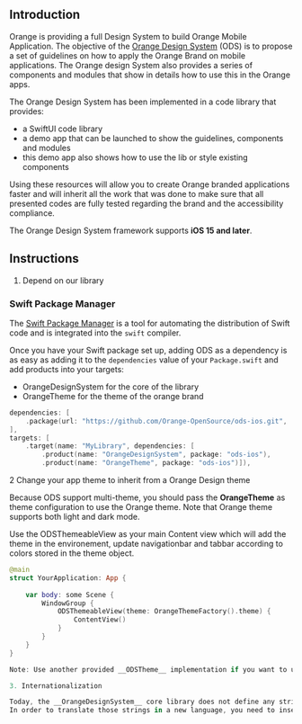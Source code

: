 ## Introduction

Orange is providing a full Design System to build Orange Mobile Application. The objective of the [Orange Design System](https://system.design.orange.com/0c1af118d/p/95b685-ios/) (ODS) is to propose a set of guidelines on how to apply the Orange Brand on mobile applications. The Orange design System also provides a series of components and modules that show in details how to use this in the Orange apps.

The Orange Design System has been implemented in a code library that provides:
- a SwiftUI code library
- a demo app that can be launched to show the guidelines, components and modules
- this demo app also shows how to use the lib or style existing components

Using these resources will allow you to create Orange branded applications faster and will inherit all the work that was done to make sure that all presented codes are fully tested regarding the brand and the accessibility compliance.

The Orange Design System framework supports **iOS 15 and later**.

## Instructions

1. Depend on our library

### Swift Package Manager

The [Swift Package Manager](https://swift.org/package-manager/) is a tool for automating the distribution of Swift code and is integrated into the `swift` compiler. 

Once you have your Swift package set up, adding ODS as a dependency is as easy as adding it to the `dependencies` value of your `Package.swift` and add products into your targets:
- OrangeDesignSystem for the core of the library
- OrangeTheme for the theme of the orange brand 

```swift
dependencies: [
    .package(url: "https://github.com/Orange-OpenSource/ods-ios.git", .upToNextMajor(from: "1.1.0"))
],
targets: [
    .target(name: "MyLibrary", dependencies: [
        .product(name: "OrangeDesignSystem", package: "ods-ios"),
        .product(name: "OrangeTheme", package: "ods-ios")]),
``` 

2 Change your app theme to inherit from a Orange Design theme

Because ODS support multi-theme, you should pass the __OrangeTheme__ as theme configuration to use the Orange theme.
Note that Orange theme supports both light and dark mode.

Use the ODSThemeableView as your main Content view which will add the theme in the environement, update navigationbar and tabbar according to colors stored in the theme object. 


```swift
@main
struct YourApplication: App {
    
    var body: some Scene {
        WindowGroup {
            ODSThemeableView(theme: OrangeThemeFactory().theme) {
                ContentView()
            }
        }
    }
}

Note: Use another provided __ODSTheme__ implementation if you want to use a custom theme. For example __InnovationCupThemeFactory().theme__.

3. Internationalization

Today, the __OrangeDesignSystem__ core library does not define any strings. But some modules (like About) define their own strings in the default language (English).
In order to translate those strings in a new language, you need to insert into the Localizable.strings file of your application, the keys define by modules and the associated traduction.
